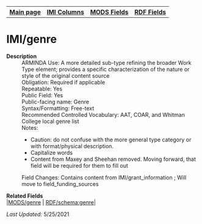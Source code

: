 <!DOCTYPE html>
<html>

<body>
<table style="width:100%">
  <tr>
    <th><a href="index.md">Main page</a></th>
	<th><a href="IMI.md">IMI Columns</a></th>
    <th><a href="MODS.md">MODS Fields</a></th>
    <th><a href="RDF.md">RDF Fields</a></th>
  </tr>
</table>

<h1>IMI/genre</h1>
<dl>
  <dt><b>Description</b></dt>
  <dd>ARMINDA Use: A more detailed sub-type refining the broader Work Type element; provides a specific characterization of the nature or style of the original content source</dd>
  <dd>Obligation: Required if applicable</dd>
  <dd>Repeatable: Yes</dd>
  <dd>Public Field: Yes</dd>
  <dd>Public-facing name: Genre</dd>
  <dd>Syntax/Formatting: Free-text</dd>
  <dd>Recommended Controlled Vocabulary: AAT, COAR, and Whitman College local genre list </dd>
  <dd>Notes: 
	<ul>
		<li>Caution: do not confuse with the more general type category or with format/physical description.</li>
		<li>Capitalize words</li>
		<li>Content from Maxey and Sheehan removed. Moving forward, that field will be required for them to fill out</li>
		</ul>
	</dd>
  <dd>Field Changes: Contains content from IMI/grant_information ; Will move to field_funding_sources</dd>
</dl>
<dl>
	<dt><b>Related Fields</b></dt>
		|<td><a href="mods.genre.md" >MODS/genre</a> | <a href="rdf.schema.genre.md" >RDF/schema:genre</a>|
</dl>
<p><i>Last Updated: </i>5/25/2021</p>
</body>
</html>